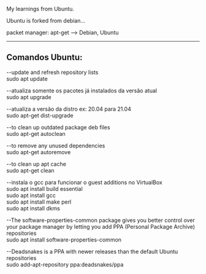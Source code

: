 My learnings from Ubuntu.

Ubuntu is forked from debian...

packet manager:
apt-get --> Debian, Ubuntu

----------------
Comandos Ubuntu:
----------------
--update and refresh repository lists<br>
sudo apt update

--atualiza somente os pacotes já instalados da versão atual<br>
sudo apt upgrade

--atualiza a versão da distro ex: 20.04 para 21.04<br>
sudo apt-get dist-upgrade

--to clean up outdated package deb files<br>
sudo apt-get autoclean

--to remove any unused dependencies<br>
sudo apt-get autoremove

--to clean up apt cache<br>
sudo apt-get clean

--instala o gcc para funcionar o guest additions no VirtualBox<br>
sudo apt install build essential<br>
sudo apt install gcc<br>
sudo apt install make perl<br>
sudo apt install dkms<br>

--The software-properties-common package gives you better control over your package manager by letting you add PPA (Personal Package Archive) repositories<br>
sudo apt install software-properties-common 

--Deadsnakes is a PPA with newer releases than the default Ubuntu repositories<br>
sudo add-apt-repository ppa:deadsnakes/ppa

